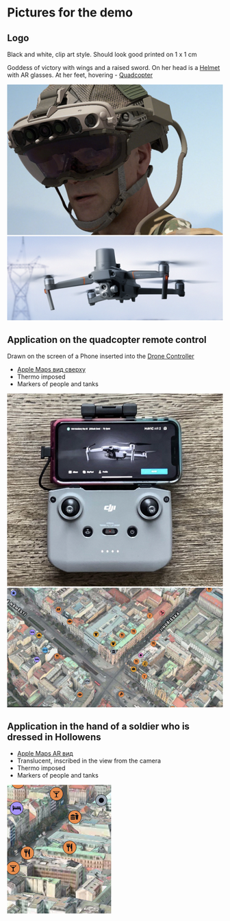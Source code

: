 # Pictures for the demo

## Logo

Black and white, clip art style. Should look good printed on 1 x 1 cm

Goddess of victory with wings and a raised sword. On her head is a [Helmet](https://github.com/zirukraine/zirukraine/raw/main/IMAGES/helmet1.png) with AR glasses. At her feet, hovering - [Quadcopter](https://github.com/zirukraine/zirukraine/raw/main/IMAGES/drone2.png)


![Шлем c AR очками](https://github.com/zirukraine/zirukraine/raw/main/IMAGES/helmet1.png)
![Квадкоптер](https://github.com/zirukraine/zirukraine/raw/main/IMAGES/drone2.png)


## Application on the quadcopter remote control

Drawn on the screen of a Phone inserted into the [Drone Controller](https://github.com/zirukraine/zirukraine/raw/main/IMAGES/drone_station1.png)

- [Apple Maps вид сверху](https://github.com/zirukraine/zirukraine/raw/main/IMAGES/map1.jpg)
- Thermo imposed
- Markers of people and tanks

![Drone Controller](https://github.com/zirukraine/zirukraine/raw/main/IMAGES/drone_station1.png)
![Apple Maps вид сверху](https://github.com/zirukraine/zirukraine/raw/main/IMAGES/map1.jpg)

## Application in the hand of a soldier who is dressed in Hollowens


- [Apple Maps AR вид](https://github.com/zirukraine/zirukraine/raw/main/IMAGES/map2.jpg)
- Translucent, inscribed in the view from the camera
- Thermo imposed
- Markers of people and tanks

![Apple Maps AR вид](https://github.com/zirukraine/zirukraine/raw/main/IMAGES/map2.jpg)
